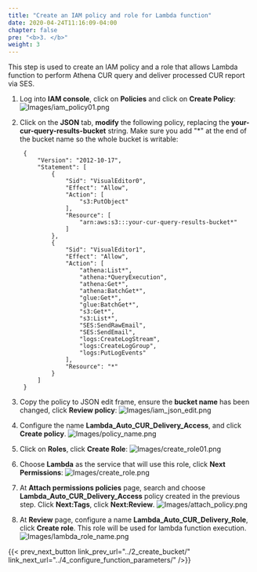 ```yaml
---
title: "Create an IAM policy and role for Lambda function"
date: 2020-04-24T11:16:09-04:00
chapter: false
pre: "<b>3. </b>"
weight: 3
---
```


This step is used to create an IAM policy and a role that allows Lambda function to perform Athena CUR query and deliver processed CUR report via SES.

1.  Log into **IAM console**, click on **Policies** and click on **Create Policy**:
![Images/iam_policy01.png](/Cost/300_Automated_CUR_Query_and_Email_Delivery/Images/iam_policy01.png)

2. Click on the **JSON** tab, **modify** the following policy, replacing the **your-cur-query-results-bucket** string.  Make sure you add "*" at the end of the bucket name so the whole bucket is writable:


        {
            "Version": "2012-10-17",
            "Statement": [
                {
                    "Sid": "VisualEditor0",
                    "Effect": "Allow",
                    "Action": [
                        "s3:PutObject"
                    ],
                    "Resource": [
                        "arn:aws:s3:::your-cur-query-results-bucket*"
                    ]
                },
                {
                    "Sid": "VisualEditor1",
                    "Effect": "Allow",
                    "Action": [
                        "athena:List*",
                        "athena:*QueryExecution",
                        "athena:Get*",
                        "athena:BatchGet*",
                        "glue:Get*",
                        "glue:BatchGet*",
                        "s3:Get*",
                        "s3:List*",
                        "SES:SendRawEmail",
                        "SES:SendEmail",
                        "logs:CreateLogStream",
                        "logs:CreateLogGroup",
                        "logs:PutLogEvents"
                    ],
                    "Resource": "*"
                }
            ]
        }


3. Copy the policy to JSON edit frame, ensure the **bucket name** has been changed, click **Review policy**:
![Images/iam_json_edit.png](/Cost/300_Automated_CUR_Query_and_Email_Delivery/Images/iam_json_edit.png)

4. Configure the name **Lambda_Auto_CUR_Delivery_Access**, and click **Create policy**.
![Images/policy_name.png](/Cost/300_Automated_CUR_Query_and_Email_Delivery/Images/policy_name.png)

5. Click on **Roles**, click **Create Role**:
![Images/create_role01.png](/Cost/300_Automated_CUR_Query_and_Email_Delivery/Images/create_role01.png)

6. Choose **Lambda** as the service that will use this role, click **Next Permissions**:
![Images/create_role.png](/Cost/300_Automated_CUR_Query_and_Email_Delivery/Images/create_role.png)

7. At **Attach permissions policies** page, search and choose **Lambda_Auto_CUR_Delivery_Access** policy created in the previous step. Click **Next:Tags**, click **Next:Review**.
![Images/attach_policy.png](/Cost/300_Automated_CUR_Query_and_Email_Delivery/Images/attach_policy.png)

8. At **Review** page, configure a name **Lambda_Auto_CUR_Delivery_Role**, click **Create role**. This role will be used for lambda function execution.
![Images/lambda_role_name.png](/Cost/300_Automated_CUR_Query_and_Email_Delivery/Images/lambda_role_name.png) 

{{< prev_next_button link_prev_url="../2_create_bucket/" link_next_url="../4_configure_function_parameters/" />}}
